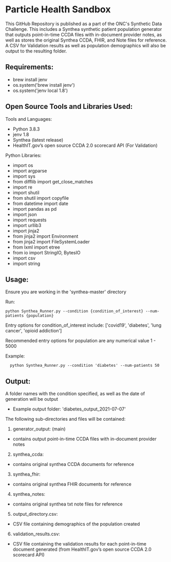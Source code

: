 # Particle Health Sandbox

 This GitHub Repository is published as a part of the ONC's Synthetic Data Challenge.  This includes a Synthea synthetic patient population generator that outputs point-in-time CCDA files with in-document provider notes, as well as stores the original
 Synthea CCDA, FHIR, and Note files for reference.  A CSV for Validation results as well as population demographics will also be output to the resulting folder.   

## Requirements:

 - brew install jenv
 - os.system('brew install jenv')
 - os.system('jenv local 1.8')

## Open Source Tools and Libraries Used:

Tools and Languages:
 - Python 3.8.3
 - jenv 1.8
 - Synthea (latest release)
 - HealthIT.gov’s open source CCDA 2.0 scorecard API (For Validation)

Python Libraries:
 - import os
 - import argparse
 - import sys
 - from difflib import get_close_matches
 - import re
 - import shutil
 - from shutil import copyfile
 - from datetime import date
 - import pandas as pd
 - import json
 - import requests
 - import urllib3
 - import jinja2
 - from jinja2 import Environment
 - from jinja2 import FileSystemLoader
 - from lxml import etree
 - from io import StringIO, BytesIO
 - import csv
 - import string

## Usage:

Ensure you are working in the 'synthea-master' directory

Run:

```
python Synthea_Runner.py --condition {condition_of_interest} --num-patients {population}
```

Entry options for condition_of_interest include: ['covid19', 'diabetes', 'lung cancer', 'opioid addiction']

Recommended entry options for population are any numerical value 1 - 5000

Example:

```
  python Synthea_Runner.py --condition 'diabetes' --num-patients 50
```

## Output:

A folder names with the condition specified, as well as the date of generation will be output

- Example output folder:  'diabetes_output_2021-07-07'

The following sub-directories and files will be contained:

1. generator_output: (main)
  * contains output point-in-time CCDA files with in-document provider notes
2. synthea_ccda:
  * contains original synthea CCDA documents for reference
3. synthea_fhir:
  * contains original synthea FHIR documents for reference
4. synthea_notes:
 * contains original synthea txt note files for reference
5. output_directory.csv:
 * CSV file containing demographics of the population created
6. validation_results.csv:
 * CSV file containing the validation results for each point-in-time document generated (from HealthIT.gov’s open source CCDA 2.0 scorecard API)

